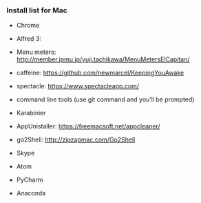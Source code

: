 ### Install list for Mac

* Chrome
* Alfred 3:
* Menu meters: http://member.ipmu.jp/yuji.tachikawa/MenuMetersElCapitan/
* caffeine: https://github.com/newmarcel/KeepingYouAwake
* spectacle: https://www.spectacleapp.com/
* command line tools (use git command and you’ll be prompted)
* Karabinier
* AppUnistaller: https://freemacsoft.net/appcleaner/
* go2Shell: http://zipzapmac.com/Go2Shell
* Skype
* Atom
* PyCharm

* Anaconda
